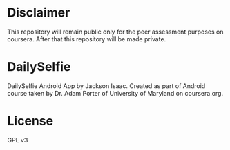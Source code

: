 # Disclaimer
This repository will remain public only for the peer assessment purposes on coursera. After that this repository will be made private.

# DailySelfie
DailySelfie Android App by Jackson Isaac.
Created as part of Android course taken by Dr. Adam Porter of University of Maryland on coursera.org.

# License
GPL v3
